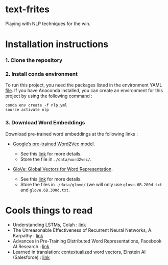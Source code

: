 # text-frites

Playing with NLP techniques for the win.

# Installation instructions

### 1. Clone the repository

### 2. Install conda environment

To run this project, you need the packages listed in the environment YAML [file](https://github.com/itismouad/text-frites/blob/master/environment.yml). If you have Anaconda installed, you can create an environment for this project by using the following command :

```
conda env create -f nlp.yml
source activate nlp
```

### 3. Download Word Embeddings

Download pre-trained word embeddings at the following links :

* [Google’s pre-trained Word2Vec model](https://drive.google.com/file/d/0B7XkCwpI5KDYNlNUTTlSS21pQmM/edit?usp=sharing).
	+ See this [link](http://mccormickml.com/2016/04/12/googles-pretrained-word2vec-model-in-python/) for more details.
	+ Store the file in `./data/word2vec/`.

* [GloVe: Global Vectors for Word Representation](http://nlp.stanford.edu/data/glove.6B.zip).
	+ See this [link](https://nlp.stanford.edu/projects/glove/) for more details.
	+ Store the files in `./data/glove/` (we will only use `glove.6B.200d.txt` and `glove.6B.300d.txt`.


# Cools things to read

* Understanding LSTMs, Colah : [link](http://colah.github.io/posts/2015-08-Understanding-LSTMs/)
* The Unreasonable Effectiveness of Recurrent Neural Networks, A. Karpathy : [link](http://karpathy.github.io/2015/05/21/rnn-effectiveness/)
* Advances in Pre-Training Distributed Word Representations, Facebook AI Research : [link](https://arxiv.org/abs/1712.09405)
* Learned in translation: contextualized word vectors, Einstein AI (Salesforce) : [link](https://einstein.ai/research/learned-in-translation-contextualized-word-vectors)